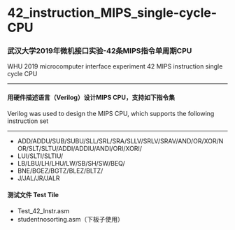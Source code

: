 # 42_instruction_MIPS_single-cycle-CPU
### 武汉大学2019年微机接口实验-42条MIPS指令单周期CPU 
WHU 2019 microcomputer interface experiment 42 MIPS instruction single cycle CPU
***
#### 用硬件描述语言（Verilog）设计MIPS CPU，支持如下指令集
Verilog was used to design the MIPS CPU, which supports the following instruction set
***
* ADD/ADDU/SUB/SUBU/SLL/SRL/SRA/SLLV/SRLV/SRAV/AND/OR/XOR/NOR/SLT/SLTU/ADDI/ADDIU/ANDI/ORI/XORI/
* LUI/SLTI/SLTIU/
* LB/LBU/LH/LHU/LW/SB/SH/SW/BEQ/
* BNE/BGEZ/BGTZ/BLEZ/BLTZ/
* J/JAL/JR/JALR 

#### 测试文件 Test Tile
* Test_42_Instr.asm
* studentnosorting.asm（下板子使用）

